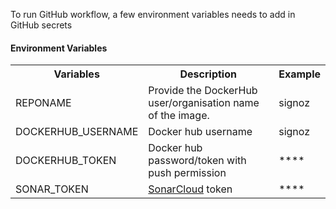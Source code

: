To run GitHub workflow, a few environment variables needs to add in GitHub secrets

####  Environment Variables

<table>
  <tr>
    <th> Variables </th>
    <th> Description </th>
    <th> Example </th>
  </tr>
  <tr>
    <td> REPONAME </td>
    <td> Provide the DockerHub user/organisation name of the image. </td>
    <td> signoz</td>
  </tr>
  <tr>
    <td> DOCKERHUB_USERNAME </td>
    <td> Docker hub username </td>
    <td> signoz</td>
  </tr>
  <tr>
    <td> DOCKERHUB_TOKEN </td>
    <td> Docker hub password/token with push permission </td>
    <td> **** </td>
  </tr>
  <tr>
    <td> SONAR_TOKEN </td>
    <td> <a href="https://sonarcloud.io">SonarCloud</a> token </td>
    <td> **** </td>
  </tr>
